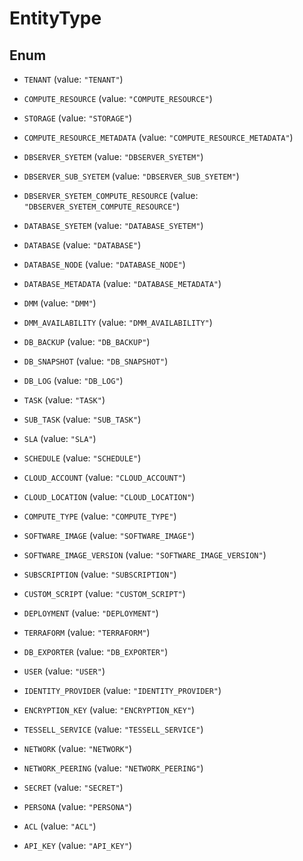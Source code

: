 

# EntityType

## Enum


* `TENANT` (value: `"TENANT"`)

* `COMPUTE_RESOURCE` (value: `"COMPUTE_RESOURCE"`)

* `STORAGE` (value: `"STORAGE"`)

* `COMPUTE_RESOURCE_METADATA` (value: `"COMPUTE_RESOURCE_METADATA"`)

* `DBSERVER_SYETEM` (value: `"DBSERVER_SYETEM"`)

* `DBSERVER_SUB_SYETEM` (value: `"DBSERVER_SUB_SYETEM"`)

* `DBSERVER_SYETEM_COMPUTE_RESOURCE` (value: `"DBSERVER_SYETEM_COMPUTE_RESOURCE"`)

* `DATABASE_SYETEM` (value: `"DATABASE_SYETEM"`)

* `DATABASE` (value: `"DATABASE"`)

* `DATABASE_NODE` (value: `"DATABASE_NODE"`)

* `DATABASE_METADATA` (value: `"DATABASE_METADATA"`)

* `DMM` (value: `"DMM"`)

* `DMM_AVAILABILITY` (value: `"DMM_AVAILABILITY"`)

* `DB_BACKUP` (value: `"DB_BACKUP"`)

* `DB_SNAPSHOT` (value: `"DB_SNAPSHOT"`)

* `DB_LOG` (value: `"DB_LOG"`)

* `TASK` (value: `"TASK"`)

* `SUB_TASK` (value: `"SUB_TASK"`)

* `SLA` (value: `"SLA"`)

* `SCHEDULE` (value: `"SCHEDULE"`)

* `CLOUD_ACCOUNT` (value: `"CLOUD_ACCOUNT"`)

* `CLOUD_LOCATION` (value: `"CLOUD_LOCATION"`)

* `COMPUTE_TYPE` (value: `"COMPUTE_TYPE"`)

* `SOFTWARE_IMAGE` (value: `"SOFTWARE_IMAGE"`)

* `SOFTWARE_IMAGE_VERSION` (value: `"SOFTWARE_IMAGE_VERSION"`)

* `SUBSCRIPTION` (value: `"SUBSCRIPTION"`)

* `CUSTOM_SCRIPT` (value: `"CUSTOM_SCRIPT"`)

* `DEPLOYMENT` (value: `"DEPLOYMENT"`)

* `TERRAFORM` (value: `"TERRAFORM"`)

* `DB_EXPORTER` (value: `"DB_EXPORTER"`)

* `USER` (value: `"USER"`)

* `IDENTITY_PROVIDER` (value: `"IDENTITY_PROVIDER"`)

* `ENCRYPTION_KEY` (value: `"ENCRYPTION_KEY"`)

* `TESSELL_SERVICE` (value: `"TESSELL_SERVICE"`)

* `NETWORK` (value: `"NETWORK"`)

* `NETWORK_PEERING` (value: `"NETWORK_PEERING"`)

* `SECRET` (value: `"SECRET"`)

* `PERSONA` (value: `"PERSONA"`)

* `ACL` (value: `"ACL"`)

* `API_KEY` (value: `"API_KEY"`)



